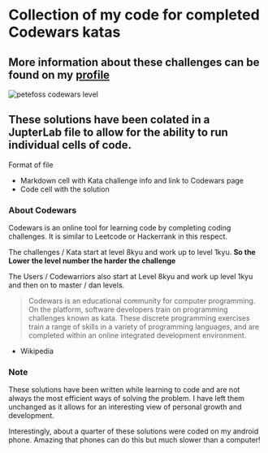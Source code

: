 # Collection of my code for completed Codewars katas

## More information about these challenges can be found on my [profile](https://www.codewars.com/users/petefoss)

![petefoss codewars level](https://www.codewars.com/users/petefoss/badges/large)

## These solutions have been colated in a JupterLab file to allow for the ability to run individual cells of code.

Format of file
* Markdown cell with Kata challenge info and link to Codewars page
* Code cell with the solution

### About Codewars
Codewars is an online tool for learning code by completing coding challenges. It is similar to Leetcode or Hackerrank in this respect.

The challenges / Kata start at level 8kyu and work up to level 1kyu. 
**So the Lower the level number the harder the challenge**

The Users / Codewarriors also start at Level 8kyu and work up level 1kyu and then on to master / dan levels. 

>Codewars is an educational community for computer programming. On the platform, software developers train on programming challenges known as kata. These discrete programming exercises train a range of skills in a variety of programming languages, and are completed within an online integrated development environment. 
- Wikipedia 

### Note
These solutions have been written while learning to code and are not always the most efficient ways of solving the problem. I have left them unchanged as it allows for an interesting view of personal growth and development.

Interestingly, about a quarter of these solutions were coded on my android phone. Amazing that phones can do this but much slower than a computer!
